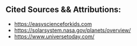 ## Cited Sources && Attributions:

- https://easyscienceforkids.com
- https://solarsystem.nasa.gov/planets/overview/
- https://www.universetoday.com/
 
